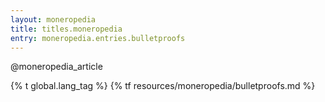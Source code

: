 ```yaml
---
layout: moneropedia
title: titles.moneropedia
entry: moneropedia.entries.bulletproofs
---
```


@moneropedia_article

{% t global.lang_tag %}
{% tf resources/moneropedia/bulletproofs.md %}

